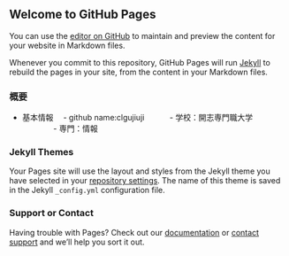 ## Welcome to GitHub Pages

You can use the [editor on GitHub](https://github.com/clgujiugji/clgujiguji.github.io/edit/gh-pages/index.md) to maintain and preview the content for your website in Markdown files.

Whenever you commit to this repository, GitHub Pages will run [Jekyll](https://jekyllrb.com/) to rebuild the pages in your site, from the content in your Markdown files.

### 概要
- 基本情報
　- github name:clgujiuji
　　　- 学校：開志専門職大学
　　　　- 専門：情報



### Jekyll Themes

Your Pages site will use the layout and styles from the Jekyll theme you have selected in your [repository settings](https://github.com/clgujiugji/clgujiguji.github.io/settings/pages). The name of this theme is saved in the Jekyll `_config.yml` configuration file.

### Support or Contact

Having trouble with Pages? Check out our [documentation](https://docs.github.com/categories/github-pages-basics/) or [contact support](https://support.github.com/contact) and we’ll help you sort it out.
